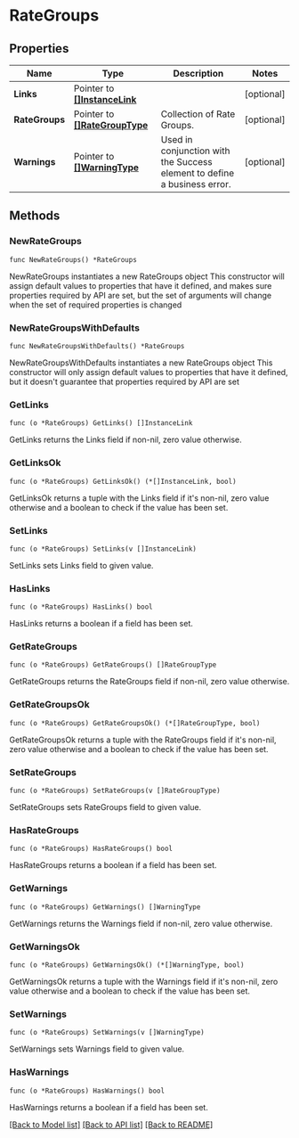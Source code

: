 # RateGroups

## Properties

Name | Type | Description | Notes
------------ | ------------- | ------------- | -------------
**Links** | Pointer to [**[]InstanceLink**](InstanceLink.md) |  | [optional] 
**RateGroups** | Pointer to [**[]RateGroupType**](RateGroupType.md) | Collection of Rate Groups. | [optional] 
**Warnings** | Pointer to [**[]WarningType**](WarningType.md) | Used in conjunction with the Success element to define a business error. | [optional] 

## Methods

### NewRateGroups

`func NewRateGroups() *RateGroups`

NewRateGroups instantiates a new RateGroups object
This constructor will assign default values to properties that have it defined,
and makes sure properties required by API are set, but the set of arguments
will change when the set of required properties is changed

### NewRateGroupsWithDefaults

`func NewRateGroupsWithDefaults() *RateGroups`

NewRateGroupsWithDefaults instantiates a new RateGroups object
This constructor will only assign default values to properties that have it defined,
but it doesn't guarantee that properties required by API are set

### GetLinks

`func (o *RateGroups) GetLinks() []InstanceLink`

GetLinks returns the Links field if non-nil, zero value otherwise.

### GetLinksOk

`func (o *RateGroups) GetLinksOk() (*[]InstanceLink, bool)`

GetLinksOk returns a tuple with the Links field if it's non-nil, zero value otherwise
and a boolean to check if the value has been set.

### SetLinks

`func (o *RateGroups) SetLinks(v []InstanceLink)`

SetLinks sets Links field to given value.

### HasLinks

`func (o *RateGroups) HasLinks() bool`

HasLinks returns a boolean if a field has been set.

### GetRateGroups

`func (o *RateGroups) GetRateGroups() []RateGroupType`

GetRateGroups returns the RateGroups field if non-nil, zero value otherwise.

### GetRateGroupsOk

`func (o *RateGroups) GetRateGroupsOk() (*[]RateGroupType, bool)`

GetRateGroupsOk returns a tuple with the RateGroups field if it's non-nil, zero value otherwise
and a boolean to check if the value has been set.

### SetRateGroups

`func (o *RateGroups) SetRateGroups(v []RateGroupType)`

SetRateGroups sets RateGroups field to given value.

### HasRateGroups

`func (o *RateGroups) HasRateGroups() bool`

HasRateGroups returns a boolean if a field has been set.

### GetWarnings

`func (o *RateGroups) GetWarnings() []WarningType`

GetWarnings returns the Warnings field if non-nil, zero value otherwise.

### GetWarningsOk

`func (o *RateGroups) GetWarningsOk() (*[]WarningType, bool)`

GetWarningsOk returns a tuple with the Warnings field if it's non-nil, zero value otherwise
and a boolean to check if the value has been set.

### SetWarnings

`func (o *RateGroups) SetWarnings(v []WarningType)`

SetWarnings sets Warnings field to given value.

### HasWarnings

`func (o *RateGroups) HasWarnings() bool`

HasWarnings returns a boolean if a field has been set.


[[Back to Model list]](../README.md#documentation-for-models) [[Back to API list]](../README.md#documentation-for-api-endpoints) [[Back to README]](../README.md)


